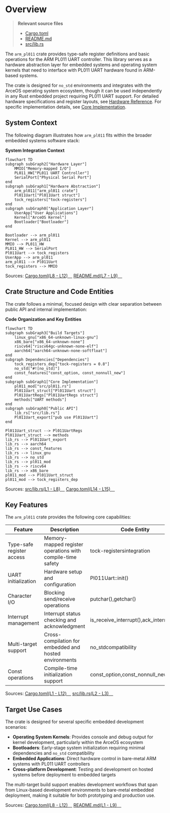 # Overview

> **Relevant source files**
> * [Cargo.toml](https://github.com/arceos-org/arm_pl011/blob/a5a02f1f/Cargo.toml)
> * [README.md](https://github.com/arceos-org/arm_pl011/blob/a5a02f1f/README.md)
> * [src/lib.rs](https://github.com/arceos-org/arm_pl011/blob/a5a02f1f/src/lib.rs)

The `arm_pl011` crate provides type-safe register definitions and basic operations for the ARM PL011 UART controller. This library serves as a hardware abstraction layer for embedded systems and operating system kernels that need to interface with PL011 UART hardware found in ARM-based systems.

The crate is designed for `no_std` environments and integrates with the ArceOS operating system ecosystem, though it can be used independently in any Rust embedded project requiring PL011 UART support. For detailed hardware specifications and register layouts, see [Hardware Reference](/arceos-org/arm_pl011/5-hardware-reference). For specific implementation details, see [Core Implementation](/arceos-org/arm_pl011/2-core-implementation).

## System Context

The following diagram illustrates how `arm_pl011` fits within the broader embedded systems software stack:

**System Integration Context**

```mermaid
flowchart TD
subgraph subGraph2["Hardware Layer"]
    MMIO["Memory-mapped I/O"]
    PL011_HW["PL011 UART Controller"]
    SerialPort["Physical Serial Port"]
end
subgraph subGraph1["Hardware Abstraction"]
    arm_pl011["arm_pl011 crate"]
    Pl011Uart["Pl011Uart struct"]
    tock_registers["tock-registers"]
end
subgraph subGraph0["Application Layer"]
    UserApp["User Applications"]
    Kernel["ArceOS Kernel"]
    Bootloader["Bootloader"]
end

Bootloader --> arm_pl011
Kernel --> arm_pl011
MMIO --> PL011_HW
PL011_HW --> SerialPort
Pl011Uart --> tock_registers
UserApp --> arm_pl011
arm_pl011 --> Pl011Uart
tock_registers --> MMIO
```

Sources: [Cargo.toml(L8 - L12)&emsp;](https://github.com/arceos-org/arm_pl011/blob/a5a02f1f/Cargo.toml#L8-L12) [README.md(L7 - L9)&emsp;](https://github.com/arceos-org/arm_pl011/blob/a5a02f1f/README.md#L7-L9)

## Crate Structure and Code Entities

The crate follows a minimal, focused design with clear separation between public API and internal implementation:

**Code Organization and Key Entities**

```mermaid
flowchart TD
subgraph subGraph3["Build Targets"]
    linux_gnu["x86_64-unknown-linux-gnu"]
    x86_bare["x86_64-unknown-none"]
    riscv64["riscv64gc-unknown-none-elf"]
    aarch64["aarch64-unknown-none-softfloat"]
end
subgraph Dependencies["Dependencies"]
    tock_registers_dep["tock-registers = 0.8"]
    no_std["#![no_std]"]
    const_features["const_option, const_nonnull_new"]
end
subgraph subGraph1["Core Implementation"]
    pl011_mod["src/pl011.rs"]
    Pl011Uart_struct["Pl011Uart struct"]
    Pl011UartRegs["Pl011UartRegs struct"]
    methods["UART methods"]
end
subgraph subGraph0["Public API"]
    lib_rs["src/lib.rs"]
    Pl011Uart_export["pub use Pl011Uart"]
end

Pl011Uart_struct --> Pl011UartRegs
Pl011Uart_struct --> methods
lib_rs --> Pl011Uart_export
lib_rs --> aarch64
lib_rs --> const_features
lib_rs --> linux_gnu
lib_rs --> no_std
lib_rs --> pl011_mod
lib_rs --> riscv64
lib_rs --> x86_bare
pl011_mod --> Pl011Uart_struct
pl011_mod --> tock_registers_dep
```

Sources: [src/lib.rs(L1 - L8)&emsp;](https://github.com/arceos-org/arm_pl011/blob/a5a02f1f/src/lib.rs#L1-L8) [Cargo.toml(L14 - L15)&emsp;](https://github.com/arceos-org/arm_pl011/blob/a5a02f1f/Cargo.toml#L14-L15)

## Key Features

The `arm_pl011` crate provides the following core capabilities:

|Feature|Description|Code Entity|
| --- | --- | --- |
|Type-safe register access|Memory-mapped register operations with compile-time safety|tock-registersintegration|
|UART initialization|Hardware setup and configuration|Pl011Uart::init()|
|Character I/O|Blocking send/receive operations|putchar(),getchar()|
|Interrupt management|Interrupt status checking and acknowledgment|is_receive_interrupt(),ack_interrupts()|
|Multi-target support|Cross-compilation for embedded and hosted environments|no_stdcompatibility|
|Const operations|Compile-time initialization support|const_option,const_nonnull_new|

Sources: [Cargo.toml(L1 - L12)&emsp;](https://github.com/arceos-org/arm_pl011/blob/a5a02f1f/Cargo.toml#L1-L12) [src/lib.rs(L2 - L3)&emsp;](https://github.com/arceos-org/arm_pl011/blob/a5a02f1f/src/lib.rs#L2-L3)

## Target Use Cases

The crate is designed for several specific embedded development scenarios:

* **Operating System Kernels**: Provides console and debug output for kernel development, particularly within the ArceOS ecosystem
* **Bootloaders**: Early-stage system initialization requiring minimal dependencies and `no_std` compatibility
* **Embedded Applications**: Direct hardware control in bare-metal ARM systems with PL011 UART controllers
* **Cross-platform Development**: Testing and development on hosted systems before deployment to embedded targets

The multi-target build support enables development workflows that span from Linux-based development environments to bare-metal embedded deployment, making it suitable for both prototyping and production use.

Sources: [Cargo.toml(L8 - L12)&emsp;](https://github.com/arceos-org/arm_pl011/blob/a5a02f1f/Cargo.toml#L8-L12) [README.md(L1 - L9)&emsp;](https://github.com/arceos-org/arm_pl011/blob/a5a02f1f/README.md#L1-L9)